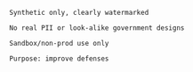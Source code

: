     Synthetic only, clearly watermarked

    No real PII or look-alike government designs

    Sandbox/non-prod use only

    Purpose: improve defenses
